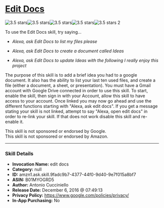 # [Edit Docs](http://alexa.amazon.com/#skills/amzn1.ask.skill.9fadc9b7-4377-44f0-9d40-9e7f015a8bf7)
![3.5 stars](../../images/ic_star_black_18dp_1x.png)![3.5 stars](../../images/ic_star_black_18dp_1x.png)![3.5 stars](../../images/ic_star_black_18dp_1x.png)![3.5 stars](../../images/ic_star_half_black_18dp_1x.png)![3.5 stars](../../images/ic_star_border_black_18dp_1x.png) 2

To use the Edit Docs skill, try saying...

* *Alexa, ask Edit Docs to list my files please*

* *Alexa, ask Edit Docs to create a document called Ideas*

* *Alexa, ask Edit Docs to update Ideas with the following I really enjoy this project*

The purpose of this skill is to add a brief idea you had to a google document.  It also has the ability to list your last ten used files, and create a file (either a document, a sheet, or presentation).  You must have a Gmail account with Google Drive connected in order to use this skill.  To start, enable the skill, then sign in with your Account, allow this skill to have access to your account.  Once linked you may now go ahead and use the different functions starting with "Alexa, ask edit docs".  If you get a message stating your skill is not linked, attempt to say "Alexa, open edit docs" in order to re-link your skill.  If that does not work disable this skill and re-enable it.

This skill is not sponsored or endorsed by Google.  
This skill is not sponsored or endorsed by Amazon.

***

### Skill Details

* **Invocation Name:** edit docs
* **Category:** null
* **ID:** amzn1.ask.skill.9fadc9b7-4377-44f0-9d40-9e7f015a8bf7
* **ASIN:** B01MYOGRD5
* **Author:** Antonio Cucciniello
* **Release Date:** December 6, 2016 @ 07:49:13
* **Privacy Policy:** https://www.google.com/policies/privacy/
* **In-App Purchasing:** No
